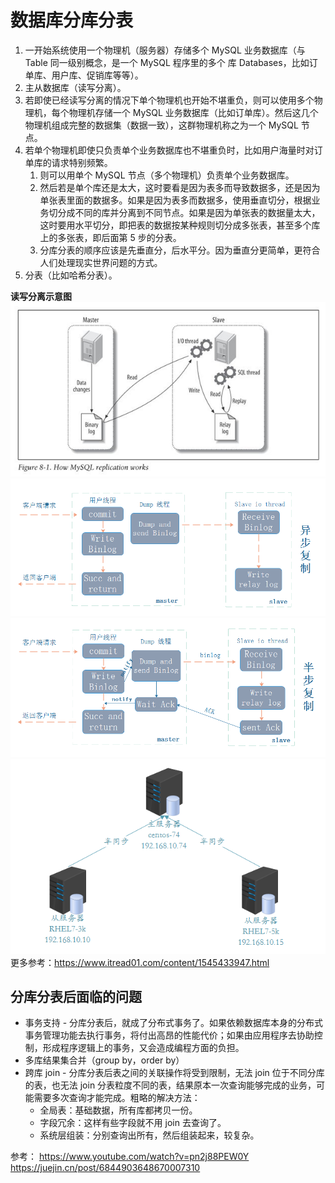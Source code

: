 # 数据库分库分表
1. 一开始系统使用一个物理机（服务器）存储多个 MySQL 业务数据库（与 Table 同一级别概念，是一个 MySQL 程序里的多个 库 Databases，比如订单库、用户库、促销库等等）。
2. 主从数据库（读写分离）。
3. 若即使已经读写分离的情况下单个物理机也开始不堪重负，则可以使用多个物理机，每个物理机存储一个 MySQL 业务数据库（比如订单库）。然后这几个物理机组成完整的数据集（数据一致），这群物理机称之为一个 MySQL 节点。
4. 若单个物理机即使只负责单个业务数据库也不堪重负时，比如用户海量时对订单库的请求特别频繁。
   1. 则可以用单个 MySQL 节点（多个物理机）负责单个业务数据库。
   2. 然后若是单个库还是太大，这时要看是因为表多而导致数据多，还是因为单张表里面的数据多。如果是因为表多而数据多，使用垂直切分，根据业务切分成不同的库并分离到不同节点。如果是因为单张表的数据量太大，这时要用水平切分，即把表的数据按某种规则切分成多张表，甚至多个库上的多张表，即后面第 5 步的分表。
   3. 分库分表的顺序应该是先垂直分，后水平分。因为垂直分更简单，更符合人们处理现实世界问题的方式。
5. 分表（比如哈希分表）。
  
**读写分离示意图**  
![](./MySQL%20Replication.jpeg)  
![](./异步复制.png)  
![](./半同步复制.png)  
![](./配置主从数据库服务器.png)  
更多参考：https://www.itread01.com/content/1545433947.html  

## 分库分表后面临的问题
* 事务支持 - 分库分表后，就成了分布式事务了。如果依赖数据库本身的分布式事务管理功能去执行事务，将付出高昂的性能代价；如果由应用程序去协助控制，形成程序逻辑上的事务，又会造成编程方面的负担。
* 多库结果集合并（group by，order by）
* 跨库 join - 分库分表后表之间的关联操作将受到限制，无法 join 位于不同分库的表，也无法 join 分表粒度不同的表，结果原本一次查询能够完成的业务，可能需要多次查询才能完成。粗略的解决方法：
  * 全局表：基础数据，所有库都拷贝一份。
  * 字段冗余：这样有些字段就不用 join 去查询了。
  * 系统层组装：分别查询出所有，然后组装起来，较复杂。

参考：
https://www.youtube.com/watch?v=pn2j88PEW0Y  
https://juejin.cn/post/6844903648670007310  

